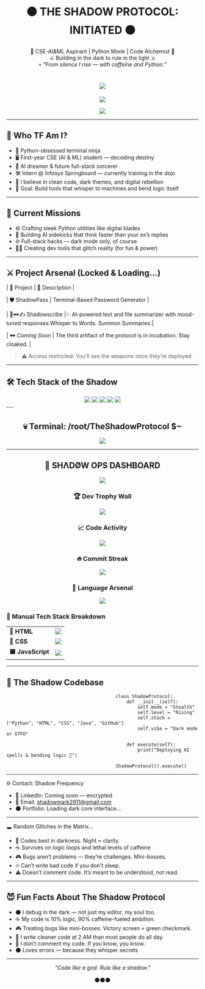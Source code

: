 <h1 align="center">⚫ THE SHADOW PROTOCOL: INITIATED ⚫</h1>

<p align="center">
🖤 CSE-AI&ML Aspirant | Python Monk | Code Alchemist 🖤<br>
⚔️ Building in the dark to rule in the light ⚔️<br>
💀 <i>“From silence I rise — with caffeine and Python.”</i>
</p>

<h1 align="center">
  <img src="https://readme-typing-svg.herokuapp.com?font=Orbitron&size=28&duration=2500&pause=1000&color=9D00FF&center=true&vCenter=true&width=680&lines=💀+Shadow+Protocol+Booting+...;⏳+Injecting+cyber-code+into+reality.;⚔️+SYSTEM+READY.">
</h1>
<!-- Hacker Terminal Energy (VT323) -->
<p align="center">
  <img src="https://readme-typing-svg.herokuapp.com?font=VT323&size=24&duration=3000&pause=1000&color=9D00FF&center=true&vCenter=true&width=680&lines=Code.+Dominate.+Repeat.;Dark+mode+is+my+default+reality.;Every+bug+is+just+XP+in+disguise.">
</p>
<!-- Futuristic Energy (Orbitron) -->
<p align="center">
  <img src="https://readme-typing-svg.herokuapp.com?font=Orbitron&size=22&duration=3000&pause=1000&color=9D00FF&center=true&vCenter=true&width=680&lines=Hack+the+matrix+with+clean+scripts.;Reality+bends+to+compiled+code.;Executing+Shadow+Protocol+Sequence...">
</p>

---

## 🧠 Who TF Am I?

- 🐍 Python-obsessed terminal ninja  
- 🖥️ First-year CSE (AI & ML) student — decoding destiny  
- 🔮 AI dreamer & future full-stack sorcerer  
- 🛠️ Intern @ Infosys Springboard — currently training in the dojo  
- 🦾 I believe in clean code, dark themes, and digital rebellion  
- 🎯 Goal: Build tools that whisper to machines and bend logic itself  

---

## 🚀 Current Missions

- ⚙️ Crafting sleek Python utilities like digital blades  
- 🤖 Building AI sidekicks that think faster than your ex’s replies  
- 🌐 Full-stack hacks — dark mode only, of course  
- 👨‍💻 Creating dev tools that glitch reality (for fun & power)  

---

## ⚔️ Project Arsenal (Locked & Loading...)

| 💼 Project | 🧩 Description |

|  🛡️ ShadowPass   | Terminal-Based Password Generator  |

| 🧠🕶️✍️ Shadowscribe |✨ AI-powered text and file summarizer with mood-tuned responses.Whisper to Words. Summon Summaries.|

| 🕶️ *Coming Soon* | The third artifact of the protocol is in incubation. Stay cloaked. |

> ⚠️ Access restricted: You’ll see the weapons once they’re deployed.

---

## 🛠️ Tech Stack of the Shadow

<div align="center">

<img src="https://img.shields.io/badge/Python-%233670A0?style=for-the-badge&logo=python&logoColor=white" />
<img src="https://img.shields.io/badge/Java-%23ED8B00?style=for-the-badge&logo=java&logoColor=white" />
<img src="https://img.shields.io/badge/HTML5-%23E34F26?style=for-the-badge&logo=html5&logoColor=white" />
<img src="https://img.shields.io/badge/CSS3-%231572B6?style=for-the-badge&logo=css3&logoColor=white" />
<img src="https://img.shields.io/badge/GitHub-%23181717?style=for-the-badge&logo=github&logoColor=white" />

</div>
---
<!-- Centered, terminal-themed GitHub dashboard with neon vibe -->

<h2 align="center">💀 Terminal: /root/TheShadowProtocol $~</h2>
<p align="center">
  <img src="https://img.shields.io/badge/Decrypting-stats...🧠-F700FF?style=for-the-badge&logo=codeforces&logoColor=white" />
</p>

<!-- 💀 SHΛDØW OPS DASHBOARD -->
---

<h2 align="center">🧠 SHΛDØW OPS DASHBOARD</h2>

<p align="center">
  <img src="https://img.shields.io/badge/Decrypting-stats...🧠-F700FF?style=for-the-badge&logo=codeforces&logoColor=white" />
</p>

<div align="center">

  <!-- 🏆 Dev Trophy Wall -->
  <h3>🏆 Dev Trophy Wall</h3>
  <img src="https://github-profile-trophy.vercel.app/?username=TheShadowProtocol&theme=algolia&margin-w=10&no-bg=true&no-frame=true" />

  <!-- 📊 GitHub Stats -->
  <h3>📈 Code Activity</h3>
  <img src="https://github-readme-stats.vercel.app/api?username=TheShadowProtocol&show_icons=true&theme=tokyonight&border_radius=10&hide_border=true&count_private=true" />

  <!-- 🔥 GitHub Streak -->
  <h3>🔥 Commit Streak</h3>
  <img src="https://github-readme-streak-stats.herokuapp.com/?user=TheShadowProtocol&theme=tokyonight&hide_border=true&border_radius=10" />

  <!-- 🚀 Language Arsenal -->
  <h3>🚀 Language Arsenal</h3>
  <img src="https://github-readme-stats.vercel.app/api/top-langs/?username=TheShadowProtocol&layout=compact&theme=tokyonight&border_radius=10&hide_border=true" />
</div>


  
  ### 🧰 Manual Tech Stack Breakdown
<div align="center">
<table>
  <tr>
    <td><b>💠 HTML</b></td>
    <td>
      <img src="https://img.shields.io/badge/HTML-75%25-ff6f91?style=for-the-badge&logo=html5&logoColor=white">
    </td>
  </tr>
  <tr>
    <td><b>🔷 CSS</b></td>
    <td>
      <img src="https://img.shields.io/badge/CSS-70%25-5aa9e6?style=for-the-badge&logo=css3&logoColor=white">
    </td>
  </tr>
  <tr>
    <td><b>🟨 JavaScript</b></td>
    <td>
      <img src="https://img.shields.io/badge/JavaScript-68%25-f7df1e?style=for-the-badge&logo=javascript&logoColor=black">
    </td>
  </tr>
</table>
</div>
</div>



---

## 🧬 The Shadow Codebase


                                            class ShadowProtocol:
                                                def __init__(self):
                                                    self.mode = "Stealth"
                                                    self.level = "Rising"
                                                    self.stack = ["Python", "HTML", "CSS", "Java", "GitHub"]
                                                    self.vibe = "Dark mode or GTFO"
                                            
                                                def execute(self):
                                                    print("Deploying AI spells & bending logic 🔮")
                                            
                                            ShadowProtocol().execute()
--- 

🌐 Contact: Shadow Frequency

- 🔗 LinkedIn: Coming soon — encrypted
- 📧 Email: shadowmark2911@gmail.com
- 🌑 Portfolio: Loading dark core interface...

---

🕳️ Random Glitches in the Matrix...

- 🌌 Codes best in darkness. Night = clarity.
- ☕ Survives on logic loops and lethal levels of caffeine
- 🎮 Bugs aren’t problems — they’re challenges. Mini-bosses.
- 🔥 Can’t write bad code if you don't sleep.
- ⚠️ Doesn’t comment code. It’s meant to be understood, not read.

---

## 😈 Fun Facts About The Shadow Protocol

- 🌑 I debug in the dark — not just my editor, my soul too.  
- ☕ My code is 10% logic, 90% caffeine-fueled ambition.  
- 🎮 Treating bugs like mini-bosses. Victory screen = green checkmark.  
- 👻 I write cleaner code at 2 AM than most people do all day.  
- 🔮 I don’t comment my code. If you know, you know.
- 🌑 Loves errors — because they whisper secrets

---

<p align="center"><i>"Code like a god. Rule like a shadow."</i></p>
<p align="center">⚫⚫⚫</p>   


